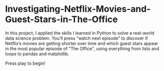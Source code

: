 # Investigating-Netflix-Movies-and-Guest-Stars-in-The-Office
In this project, I applied the skills I learned in Python to solve a real-world data science problem. You’ll press “watch next episode” to discover if Netflix’s movies are getting shorter over time and which guest stars appear in the most popular episode of "The Office", using everything from lists and loops to pandas and matplotlib. 

Press play to begin!
